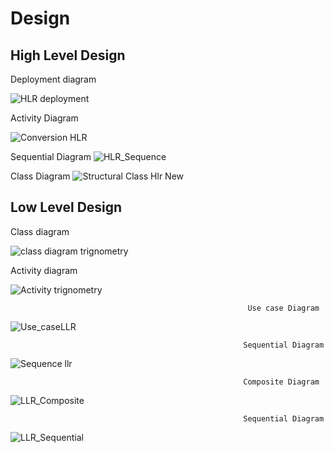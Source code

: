 # Design

## High Level Design 

Deployment diagram

![HLR deployment](https://user-images.githubusercontent.com/78848581/107904270-5439e500-6f71-11eb-9b95-2bcf0f23df25.jpg)


Activity Diagram
                
![Conversion HLR](https://user-images.githubusercontent.com/78848692/107729317-84397c00-6d16-11eb-84d5-3a3bd0786874.PNG)



Sequential Diagram
![HLR_Sequence](https://user-images.githubusercontent.com/78848640/107731559-4dfefb00-6d1c-11eb-8e7a-a88f16fe3a30.PNG)

Class Diagram
![Structural   Class  Hlr New ](https://user-images.githubusercontent.com/78869692/107907607-2311e280-6f7a-11eb-903a-beaa3abc27ef.png)


                                      


## Low Level Design 

Class diagram

![class diagram trignometry](https://user-images.githubusercontent.com/78848581/107904938-42594180-6f73-11eb-8115-c95ab5d241ff.jpg)


Activity diagram

![Activity trignometry](https://user-images.githubusercontent.com/78848581/107904849-08883b00-6f73-11eb-928b-cc2dcb936eb5.jpg)

                                                         Use case Diagram
                                                          
![Use_caseLLR](https://user-images.githubusercontent.com/78848692/107730484-90730880-6d19-11eb-93d4-c83f5558d19e.PNG)

                                                        Sequential Diagram
                                                           
![Sequence llr](https://user-images.githubusercontent.com/78848692/107731840-ec8b5c00-6d1c-11eb-995f-32a768d6286e.PNG)


                                                        Composite Diagram
![LLR_Composite](https://user-images.githubusercontent.com/78848640/107731762-c2d23500-6d1c-11eb-9668-eda1e492c9c3.jpg)

 
                                                        Sequential Diagram
![LLR_Sequential](https://user-images.githubusercontent.com/78848640/107732010-48ee7b80-6d1d-11eb-8d85-7150aa2e0f76.jpg)
